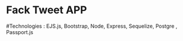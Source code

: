 # Fack Tweet APP 
#Technologies : EJS.js, Bootstrap, Node, Express, Sequelize, Postgre , Passport.js
